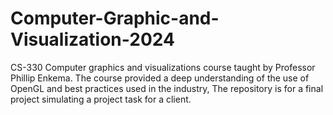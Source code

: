 # Computer-Graphic-and-Visualization-2024
CS-330 Computer graphics and visualizations course taught by Professor Phillip Enkema. The course provided a deep understanding of the use of OpenGL and best practices used in the industry, The repository is for a final project simulating a project task for a client.

